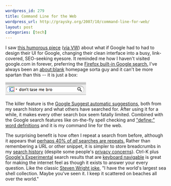 ```yaml
--- 
wordpress_id: 279
title: Command Line for the Web
wordpress_url: http://graysky.org/2007/10/command-line-for-web/
layout: post
categories: [tech]
---
```

I saw <a href="http://www.meangene.com/google/google_internet_search.html">this humorous piece</a> (<a href="http://valleywag.com/tech/search/if-google-had-to-swallow-its-own-medicine-311310.php">via VW</a>) about what if Google had to had to design their UI for Google, changing their clean interface into a busy, link-covered, SEO-seeking eyesore. It reminded me how I haven't visited google.com in forever, preferring the <a href="http://www.mozilla.com/en-US/firefox/search.html">Firefox built-in Google search.</a> I've always been an <a href="http://en.wikipedia.org/wiki/About:Blank_(disambiguation)">about:blank</a> homepage sorta guy and it can't be more spartan than this -- it is just a box:

<img src='/images/ff_google.png' alt='' />

The killer feature is the <a href="http://labs.google.com/suggestfaq.html">Google Suggest automatic suggestions</a>, both from my search history and what others have searched for. After using it for a while, it makes every other search box seem fatally limited. Combined with the Google search features like on-the-fly spell checking and <a href="http://www.google.com/help/features.html#definitions">"define:" word definitions</a> and it is my command line for the web. 

The surprising benefit is how often I repeat a search from before, although it appears that <a href="http://glinden.blogspot.com/2007/07/people-often-repeat-web-searches.html">perhaps 40% of <em>all</em> searches are repeats.</a> Rather than remembering a URL or other snippet, it is simpler to store breadcrumbs in my <a href="http://www.google.com/history/">search history</a> (despite some people's <a href="http://www.google.com/searchhistory/privacyfaq.html">privacy concerns</a>). Ctrl-K plus <a href="http://www.google.com/experimental/index.html">Google's Experimental</a> search results that are <a href="http://lifehacker.com/software/google/navigate-google-search-results-via-keyboard-shortcuts-261157.php">keyboard navigable</a> is great for making the internet feel as though it exists to answer your every question. Like the classic <a href="http://www.stevenwright.com/">Steven Wright joke</a>, "I have the world's largest sea shell collection. Maybe you've seen it. I keep it scattered on beaches all over the world."
